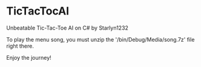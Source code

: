 # TicTacTocAI
Unbeatable Tic-Tac-Toe AI on C# by Starlyn1232

To play the menu song, you must unzip the '/bin/Debug/Media/song.7z' file right there.

Enjoy the journey!
